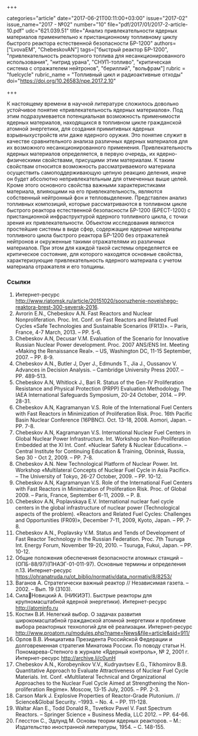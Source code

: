 +++

categories="article"
date="2017-06-21T00:11:00+03:00"
issue="2017-02"
issue_name="2017 - №02"
number="10"
file="pdf/2017/01/2017-2-article-10.pdf"
udc="621.039.51"
title="Анализ привлекательности ядерных материалов применительно к пристанционному топливному циклу быстрого реактора естественной безопасности БР-1200"
authors=["LvovaEM", "ChebeskovAN"]
tags=["быстрый реактор БР-1200", "привлекательность реакторного топлива для несанкционированного использования", "нитрид урана", "СНУП-топливо", "критическая система с отражателем нейтронов", "бериллий", "вольфрам"]
rubric = "fuelcycle"
rubric_name = "Топливный цикл и радиоактивные отходы"
doi="https://doi.org/10.26583/npe.2017.2.10"

+++

К настоящему времени в научной литературе сложилось довольно устойчивое понятие «привлекательность ядерных материалов». Под этим подразумевается потенциальная возможность применимости ядерных материалов, находящихся в топливном цикле гражданской атомной энергетики, для создания примитивных ядерных взрывныхустройств или даже ядерного оружия. Это понятие служит в качестве сравнительного анализа различных ядерных материалов для их возможного несанкционированного применения. Привлекательность ядерных материалов определяется, в первую очередь, их ядерно-физическими свойствами, присущими этим материалам. К таким свойствам относится возможность рассматриваемого материала осуществить самоподдерживающую цепную реакцию деления, иначе он будет абсолютно непривлекательным для отмеченных выше целей. Кроме этого основного свойства важными характеристиками материала, влияющими на его привлекательность, являются собственный нейтронный фон и тепловыделение. Представлен анализ топливных композиций, которые рассматриваются в топливном цикле быстрого реактора естественной безопасности БР-1200 (БРЕСТ-1200) с пристанционной инфраструктурой ядерного топливного цикла, с точки зрения их привлекательности. Объектом исследования являются простейшие системы в виде сфер, содержащие ядерные материалы топливного цикла быстрого реактора БР-1200 без отражателей нейтронов и окруженные такими отражателями из различных материалов. При этом для каждой такой системы определяется ее критическое состояние, для которого находятся основные свойства, характеризующие привлекательность ядерного материала с учетом материала отражателя и его толщины.

### Ссылки

1. Интернет-ресурс http://www.riatomsk.ru/article/20151020/sooruzhenie-novejshego-reaktora-brest-300-seversk-2016.
2. Avrorin E.N., Chebeskov A.N. Fast Reactors and Nuclear Nonproliferation. Proc. Int. Conf. on Fast Reactors and Related Fuel Cycles «Safe Technologies and Sustainable Scenarios (FR13)». – Paris, France, 4-7 March, 2013. – PP. 5-6.
3. Chebeskov A.N, Decusar V.M. Evaluation of the Scenario for Innovative Russian Nuclear Power development. Proc. 2007 ANS/ENS Int. Meeting «Making the Renaissance Real». – US, Washington DC, 11-15 September, 2007. – PP. 8-9.
4. Chebeskov A.N., Butler J, Dyer J., Edmunds T., Jia J., Oussanov V. Advances in Decision Analysis. – Cambridge University Press 2007. – PP. 489-513.
5. Chebeskov A.N, Whitlock J., Bari R. Status of the Gen-IV Proliferation Resistance and Physical Protection (PRPP) Evaluation Methodology. The IAEA International Safeguards Symposium, 20-24 October, 2014. – PP. 28-31.
6. Chebeskov A.N, Kagramanyan V.S. Role of the International Fuel Centers with Fast Reactors in Minimization of Proliferation Risk. Proc. 16th Pacific Basin Nuclear Conference (16PBNC). Oct. 13-18, 2008. Aomori, Japan. – PP. 7-8.
7. Chebeskov A.N, Kagramanyan V.S. International Nuclear Fuel Centers in Global Nuclear Power Infrastructure. Int. Workshop on Non-Proliferation Embedded at the XI Int. Conf. «Nuclear Safety & Nuclear Education». – Central Institute for Continuing Education & Training, Obninsk, Russia, Sep 30 - Oct 2, 2009. – PP. 7-8.
8. Chebeskov A.N. New Technological Platform of Nuclear Power. Int. Workshop «Multilateral Concepts of Nuclear Fuel Cycle in Asia Pacific». – The University of Tokyo, 26-27 October, 2009. – PP. 10-12.
9. Chebeskov A.N, Kagramanyan V.S. Role of the International Fuel Centers with Fast Reactors in Minimization of Proliferation Risk. Proc. of Global 2009. – Paris, France, September 6-11, 2009. – P. 8.
10. Chebeskov A.N, Poplavskaya E.V. International nuclear fuel cycle centers in the global infrastructure of nuclear power (Technological aspects of the problem). «Reactors and Related Fuel Cycles: Challenges and Opportunities (FR09)», December 7-11, 2009, Kyoto, Japan. – PP. 7-8.
11. Chebeskov A.N., Poplavsky V.M. Status and Tends of Development of Fast Reactor Technology in the Russian Federation. Proc. 7th Tsuruga Int. Energy Forum, November 19-20, 2010. – Tsuruga, Fukui, Japan. – PP. 10-12.
12. Общие положения обеспечения безопасности атомных станций – (ОПБ-88/97)(ПНАЭГ-01-011-97). Основные термины и определения п.13. Интернет-ресурс https://ohranatruda.ru/ot_biblio/normativ/data_normativ/8/8253/
13. Ваганов А. Стратегически важный реактор // Независимая газета. – 2002. – Вып. 19 (3103).
14. СилаНовицкий А. (НИКИЭТ). Быстрые реакторы для крупномасштабной ядерной энергетики). Интернет-ресурс http://atominfo.ru
15. Костин В.И. Нелегкий выбор. О задачах развития широкомасштабной гражданской атомной энергетики и проблеме выбора реакторных технологий для её реализации. Интернет-ресурс http://www.proatom.ru/modules.php?name=News&file=article&sid=911/
16. Орлов В.В. Инициатива Президента Российской Федерации и долговременная стратегия Минатома России. По поводу статьи Н. Пономарева-Степного в журнале «Ядерный контроль», № 2, 2001 г. Интернет-ресурс http://archive.li/c0unH
17. Chebeskov A.N., Korobeynikov V.V., Kudryavtsev E.G., Tikhomirov B.B. Quantitative Approach to Evaluate Attractiveness of Nuclear Fuel Cycle Materials. Int. Conf. «Multilateral Technical and Organizational Approaches to the Nuclear Fuel Cycle Aimed at Strengthening the Non-proliferation Regime». Moscow, 13-15 July, 2005. – PP. 2-3.
18. Carson Mark J. Explosive Properties of Reactor-Grade Plutonium. // Science&Global Security. –1993. – No. 4. – PP. 111-128.
19. Waltar Alan E., Todd Donald R., Tsvetkov Pavel V. Fast Spectrum Reactors. – Springer Science + Business Media, LLC 2012. – PP. 64-66.
20. Глесстон С., Эдлунд М. Основы теории ядерных реакторов. – М.: Издательство иностранной литературы, 1954. – С. 148-155.